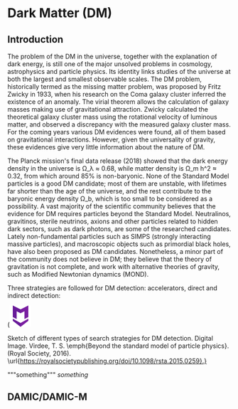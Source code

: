 # Dark Matter (DM)

## Introduction

The problem of the DM in the universe, together with the explanation of dark energy, is still one of the major unsolved problems in cosmology, astrophysics and particle physics. Its identity links studies of the universe at both the largest and smallest observable scales. The DM problem, historically termed as the missing matter problem, was proposed by Fritz Zwicky in 1933, when his research on the Coma galaxy cluster inferred the existence of an anomaly. The virial theorem allows the calculation of galaxy masses making use of gravitational attraction. Zwicky calculated the theoretical galaxy cluster mass using the rotational velocity of luminous matter, and observed a discrepancy with the measured galaxy cluster mass. For the coming years various DM evidences were found, all of them based on gravitational interactions. However, given the universality of gravity, these evidences give very little information about the nature of DM.

The Planck mission's final data release (2018) showed that the dark energy density in the universe is Ω_λ ≈ 0.68, while matter density is Ω_m h^2 ≈ 0.32, from which around 85% is non-baryonic. None of the Standard Model particles is a good DM candidate; most of them are unstable, with lifetimes far shorter than the age of the universe, and the rest contribute to the baryonic energy density Ω_b, which is too small to be considered as a possibility. A vast majority of the scientific community believes that the evidence for DM requires particles beyond the Standard Model. Neutralinos, gravitinos, sterile neutrinos, axions and other particles related to hidden dark sectors, such as dark photons, are some of the researched candidates. Lately non-fundamental particles such as SIMPS (strongly interacting massive particles), and macroscopic objects such as primordial black holes, have also been proposed as DM candidates. Nonetheless, a minor part of the community does not believe in DM; they believe that the theory of gravitation is not complete, and work with alternative theories of gravity, such as Modified Newtonian dynamics (MOND).

Three strategies are followed for DM detection: accelerators, direct and indirect detection:

(![Figure 1](https://github.com/adam-p/markdown-here/raw/master/src/common/images/icon48.png "Logo Title Text 1")

Sketch of different types of search strategies for DM detection. Digital Image. Virdee, T. S. \emph{Beyond the standard model of particle physics}. (Royal Society, 2016). \url{https://royalsocietypublishing.org/doi/10.1098/rsta.2015.0259}.}

"""something"""
*something*

## DAMIC/DAMIC-M